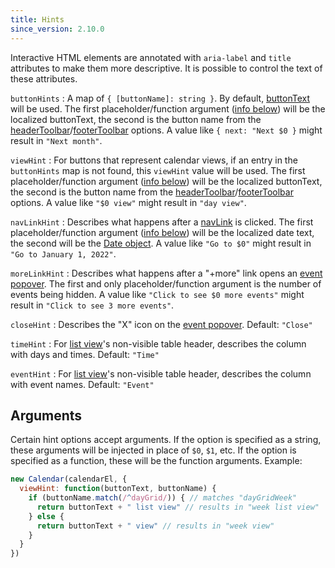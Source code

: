 ```yaml
---
title: Hints
since_version: 2.10.0
---
```


Interactive HTML elements are annotated with `aria-label` and `title` attributes to make them more descriptive. It is possible to control the text of these attributes.

`buttonHints`
: A map of `{ [buttonName]: string }`. By default, [buttonText](buttonText) will be used. The first placeholder/function argument ([info below](#arguments)) will be the localized buttonText, the second is the button name from the [headerToolbar](headerToolbar)/[footerToolbar](footerToolbar) options. A value like `{ next: "Next $0 }` might result in `"Next month"`.

`viewHint`
: For buttons that represent calendar views, if an entry in the `buttonHints` map is not found, this `viewHint` value will be used. The first placeholder/function argument ([info below](#arguments)) will be the localized buttonText, the second is the button name from the [headerToolbar](headerToolbar)/[footerToolbar](footerToolbar) options. A value like `"$0 view"` might result in `"day view"`.

`navLinkHint`
: Describes what happens after a [navLink](date-nav-links) is clicked. The first placeholder/function argument ([info below](#arguments)) will be the localized date text, the second will be the [Date object](https://developer.mozilla.org/en-US/docs/Web/JavaScript/Reference/Global_Objects/Date). A value like `"Go to $0"` might result in `"Go to January 1, 2022"`.

`moreLinkHint`
: Describes what happens after a "+more" link opens an [event popover](event-popover). The first and only placeholder/function argument is the number of events being hidden. A value like `"Click to see $0 more events"` might result in `"Click to see 3 more events"`.

`closeHint`
: Describes the "X" icon on the [event popover](event-popover). Default: `"Close"`

`timeHint`
: For [list view](list-view)'s non-visible table header, describes the column with days and times. Default: `"Time"`

`eventHint`
: For [list view](list-view)'s non-visible table header, describes the column with event names. Default: `"Event"`


## Arguments

Certain hint options accept arguments. If the option is specified as a string, these arguments will be injected in place of `$0`, `$1`, etc. If the option is specified as a function, these will be the function arguments. Example:

```js
new Calendar(calendarEl, {
  viewHint: function(buttonText, buttonName) {
    if (buttonName.match(/^dayGrid/)) { // matches "dayGridWeek"
      return buttonText + " list view" // results in "week list view"
    } else {
      return buttonText + " view" // results in "week view"
    }
  }
})
```
